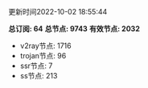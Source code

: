 更新时间2022-10-02 18:55:44

**总订阅: 64**
**总节点: 9743**
**有效节点: 2032**
- v2ray节点: 1716
- trojan节点: 96
- ssr节点: 7
- ss节点: 213
